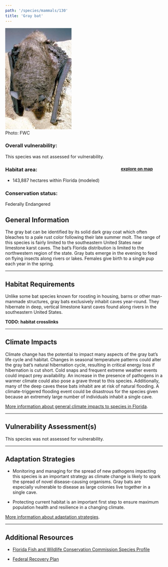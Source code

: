 ```yaml
---
path: '/species/mammals/130'
title: 'Gray bat'
---
```


<content-header icon="bats" title="Gray bat" subtitle="Myotis grisescens"></content-header>

<div id="TopSection">

<div class="header-photo"><img src="130.jpg" alt="Photo for 130"/>
<figcaption>Photo: FWC</figcaption></div>

<div>

### Overall vulnerability:

This species was not assessed for vulnerability.

<h3>Habitat area: 
<a href="/species/mammals/130/map" style="float:right;font-size:smaller;margin-right: 2rem;">
<fa-icon name="map"></fa-icon>
explore on map
</a>
</h3>

-   143,887 hectares within Florida (modeled)


### Conservation status:

Federally Endangered

</div>
</div>

## General Information

The gray bat can be identified by its solid dark gray coat which often bleaches to a pale rust color following their late summer molt.  The range of this species is fairly limited to the southeastern United States near limestone karst caves. The bat’s Florida distribution is limited to the northwestern region of the state.  Gray bats emerge in the evening to feed on flying insects along rivers or lakes.  Females give birth to a single pup each year in the spring.

<hr />

## Habitat Requirements

Unlike some bat species known for roosting in housing, barns or other man-manmade structures, gray bats exclusively inhabit caves year-round.  They hibernate in deep, vertical limestone karst caves found along rivers in the southeastern United States.

**TODO: habitat crosslinks**

<hr />

## Climate Impacts

Climate change has the potential to impact many aspects of the gray bat’s life cycle and habitat.  Changes in seasonal temperature patterns could alter the gray bat’s natural hibernation cycle, resulting in critical energy loss if hibernation is cut short.  Cold snaps and frequent extreme weather events could impact prey availability.  An increase in the presence of pathogens in a warmer climate could also pose a grave threat to this species.  Additionally, many of the deep caves these bats inhabit are at risk of natural flooding.  A climate-triggered flooding event could be disastrous for the species given because an extremely large number of individuals inhabit a single cave.

[More information about general climate impacts to species in Florida](/impacts/species).



<hr />

## Vulnerability Assessment(s)

This species was not assessed for vulnerability.

<hr />

## Adaptation Strategies

- Monitoring and managing for the spread of new pathogens impacting this species is an important strategy as climate change is likely to spark the spread of novel disease-causing organisms. Gray bats are especially vulnerable to disease as large colonies live together in a single cave.

- Protecting current habitat is an important first step to ensure maximum population health and resilience in a changing climate.

[More information about adaptation strategies](/strategies).

<hr />


## Additional Resources

- [Florida Fish and Wildlife Conservation Commission Species Profile](https://myfwc.com/wildlifehabitats/profiles/mammals/land/gray-bat/)

- [Federal Recovery Plan](https://ecos.fws.gov/docs/recovery_plan/820701.pdf)
